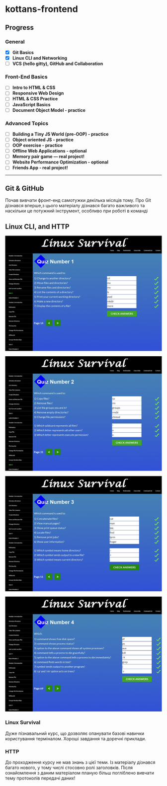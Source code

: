 # kottans-frontend

## Progress

### General

- [x] **Git Basics**
- [x] **Linux CLI and Networking**
- [ ] **VCS (hello gitty), GitHub and Collaboration**

### Front-End Basics

- [ ] **Intro to HTML & CSS**
- [ ] **Responsive Web Design**
- [ ] **HTML & CSS Practice**
- [ ] **JavaScript Basics**
- [ ] **Document Object Model - practice**

### Advanced Topics

- [ ] **Building a Tiny JS World (pre-OOP) - practice**
- [ ] **Object oriented JS - practice**
- [ ] **OOP exercise - practice**
- [ ] **Offline Web Applications - optional**
- [ ] **Memory pair game — real project!**
- [ ] **Website Performance Optimization - optional**
- [ ] **Friends App - real project!**

---

## Git & GitHub

Почав вивчати фронт-енд самотужки декілька місяців тому. Про Git дізнався вперше,з цього матеріалу дізнався багато важливого та наскільки це потужний інструмент, особливо при роботі в команді

## Linux CLI, and HTTP

![quiz1](/task_linux_cli/1.jpg)

![quiz2](/task_linux_cli/2.jpg)

![quiz3](/task_linux_cli/3.jpg)

![quiz4](/task_linux_cli/4.jpg)

### Linux Survival

Дуже пізнавальний курс, що дозволяє опанувати базові навички користування терміналом. Хороші завдання та доречні приклади.

### HTTP

До проходження курсу не мав знань з цієї теми. Із матеріалу дізнався багато нового, у тому числі стосовно ролі заголовків. Після ознайомлення з даним матеріалом планую більш погліблено вивчати тему протоколів передачі даних!
